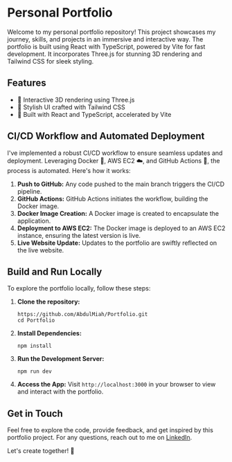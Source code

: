 # Personal Portfolio

Welcome to my personal portfolio repository! This project showcases my journey, skills, and projects in an immersive and interactive way. The portfolio is built using React with TypeScript, powered by Vite for fast development. It incorporates Three.js for stunning 3D rendering and Tailwind CSS for sleek styling.

## Features

- 🚀 Interactive 3D rendering using Three.js
- 💅 Stylish UI crafted with Tailwind CSS
- 🧩 Built with React and TypeScript, accelerated by Vite

## CI/CD Workflow and Automated Deployment

I've implemented a robust CI/CD workflow to ensure seamless updates and deployment. Leveraging Docker 🐳, AWS EC2 ☁️, and GitHub Actions 🚀, the process is automated. Here's how it works:

1. **Push to GitHub:** Any code pushed to the main branch triggers the CI/CD pipeline.
2. **GitHub Actions:** GitHub Actions initiates the workflow, building the Docker image.
3. **Docker Image Creation:** A Docker image is created to encapsulate the application.
4. **Deployment to AWS EC2:** The Docker image is deployed to an AWS EC2 instance, ensuring the latest version is live.
5. **Live Website Update:** Updates to the portfolio are swiftly reflected on the live website.

## Build and Run Locally

To explore the portfolio locally, follow these steps:

1. **Clone the repository:**

   ```
   https://github.com/AbdulMiah/Portfolio.git
   cd Portfolio
   ```

2. **Install Dependencies:**

   ```
   npm install
   ```

3. **Run the Development Server:**

   ```
   npm run dev
   ```

4. **Access the App:**
   Visit `http://localhost:3000` in your browser to view and interact with the portfolio.

## Get in Touch

Feel free to explore the code, provide feedback, and get inspired by this portfolio project. For any questions, reach out to me on [LinkedIn](https://www.linkedin.com/in/abdul-m-miah/).

Let's create together! 🌟
